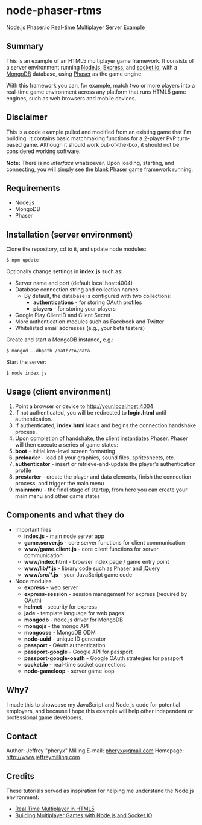 # node-phaser-rtms
Node.js Phaser.io Real-time Multiplayer Server Example

## Summary
This is an example of an HTML5 multiplayer game framework. It consists of a server environment running [Node.js](https://nodejs.org), [Express](http://expressjs.com), and [socket.io](http://socket.io), with a [MongoDB](http://www.mongodb.com) database, using [Phaser](http://phaser.io) as the game engine.

With this framework you can, for example, match two or more players into a real-time game environment across any platform that runs HTML5 game engines, such as web browsers and mobile devices.

## Disclaimer
This is a code example pulled and modified from an existing game that I'm building. It contains basic matchmaking functions for a 2-player PvP turn-based game. Although it should work out-of-the-box, it should not be considered working software.

**Note:** There is no _interface_ whatsoever. Upon loading, starting, and connecting, you will simply see the blank Phaser game framework running.

## Requirements
* Node.js
* MongoDB
* Phaser

## Installation (server environment)
Clone the repository, cd to it, and update node modules:

    $ npm update

Optionally change settings in **index.js** such as:
  * Server name and port (default local.host:4004)
  * Database connection string and collection names
      * By default, the database is configured with two collections:
        * **authentications** - for storing OAuth profiles
        * **players** - for storing your players
  * Google Play ClientID and Client Secret
  * More authentication modules such as Facebook and Twitter
  * Whitelisted email addresses (e.g., your beta testers)

Create and start a MongoDB instance, e.g.:

    $ mongod --dbpath /path/to/data

Start the server:

    $ node index.js

## Usage (client environment)
1. Point a browser or device to http://your.local.host:4004
2. If not authenticated, you will be redirected to **login.html** until authentication.
3. If authenticated, **index.html** loads and begins the connection handshake process.
4. Upon completion of handshake, the client instantiates Phaser. Phaser will then execute a series of game states:
  1. **boot** - initial low-level screen formatting
  2. **preloader** - load all your graphics, sound files, spritesheets, etc.
  3. **authenticator** - insert or retrieve-and-update the player's authentication profile
  4. **prestarter** - create the player and data elements, finish the connection process, and trigger the main menu
  5. **mainmenu** - the final stage of startup, from here you can create your main menu and other game states

## Components and what they do
* Important files
  * **index.js** - main node server app
  * **game.server.js** - core server functions for client communication
  * **www/game.client.js** - core client functions for server communication
  * **www/index.html** - browser index page / game entry point
  * **www/lib/*.js** - library code such as Phaser and jQuery
  * **www/src/*.js** - your JavaScript game code
* Node modules
  * **express** - web server
  * **express-session** - session management for express (required by OAuth)
  * **helmet** - security for express
  * **jade** - template language for web pages
  * **mongodb** - node.js driver for MongoDB
  * **mongojs** - the mongo API
  * **mongoose** - MongoDB ODM
  * **node-uuid** - unique ID generator
  * **passport** - OAuth authentication
  * **passport-google** - Google API for passport
  * **passport-google-oauth** - Google OAuth strategies for passport
  * **socket.io** - real-time socket connections
  * **node-gameloop** - server game loop

## Why?
I made this to showcase my JavaScript and Node.js code for potential employers, and because I hope this example will help other independent or professional game developers.

## Contact
Author: Jeffrey "pheryx" Milling
E-mail: <pheryx@gmail.com>
Homepage: <http://www.jeffreymilling.com>

## Credits
These tutorials served as inspiration for helping me understand the Node.js environment:
* [Real Time Multiplayer in HTML5](http://buildnewgames.com/real-time-multiplayer/)
* [Building Multiplayer Games with Node.js and Socket.IO](http://modernweb.com/2013/09/30/building-multiplayer-games-with-node-js-and-socket-io/)

